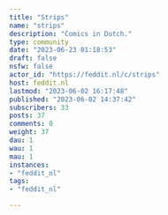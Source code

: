 ```yaml
---
title: "Strips" 
name: "strips"
description: "Comics in Dutch."
type: community
date: "2023-06-23 01:18:53"
draft: false
nsfw: false
actor_id: "https://feddit.nl/c/strips"
host: feddit.nl
lastmod: "2023-06-02 16:17:48"
published: "2023-06-02 14:37:42"
subscribers: 33
posts: 37
comments: 0
weight: 37
dau: 1
wau: 1
mau: 1
instances:
- "feddit_nl"
tags: 
- "feddit_nl"

---
```

